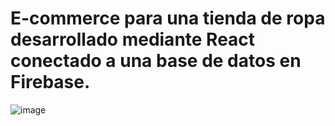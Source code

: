 # E-commerce para una tienda de ropa desarrollado mediante React conectado a una base de datos en Firebase.
![image](https://github.com/user-attachments/assets/c5bcc101-6294-4a07-abf2-76a2a3e9662d)


